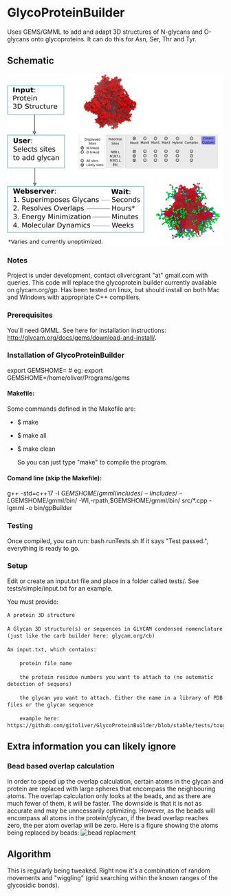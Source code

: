 # GlycoProteinBuilder
Uses GEMS/GMML to add and adapt 3D structures of N-glycans and O-glycans onto glycoproteins. It can do this for Asn, Ser, Thr and Tyr.

## Schematic
![schematic](schematic/schematic.png)

### Notes
Project is under development, contact olivercgrant "at" gmail.com with queries. 
This code will replace the glycoprotein builder currently available on glycam.org/gp.
Has been tested on linux, but should install on both Mac and Windows with appropriate C++ complilers.

### Prerequisites

You'll need GMML. See here for installation instructions: http://glycam.org/docs/gems/download-and-install/.

### Installation of GlycoProteinBuilder
export GEMSHOME=<Your Path To Gems > # eg: export GEMSHOME=/home/oliver/Programs/gems

#### Makefile:
Some commands defined in the Makefile are:
* $ make
* $ make all
* $ make clean

    So you can just type "make" to compile the program.
    
#### Comand line (skip the Makefile):
g++ -std=c++17 -I $GEMSHOME/gmml/includes/ -I includes/ -L$GEMSHOME/gmml/bin/ -Wl,-rpath,$GEMSHOME/gmml/bin/ src/*.cpp -lgmml -o bin/gpBuilder

### Testing
Once compiled, you can run:
bash runTests.sh
If it says "Test passed.", everything is ready to go.

### Setup
Edit or create an input.txt file and place in a folder called tests/. See tests/simple/input.txt for an example.

You must provide:

    A protein 3D structure

    A Glycan 3D structure(s) or sequences in GLYCAM condensed nomenclature (just like the carb builder here: glycam.org/cb)

    An input.txt, which contains:

        protein file name

        the protein residue numbers you want to attach to (no automatic detection of sequons)

        the glycan you want to attach. Either the name in a library of PDB files or the glycan sequence
    
        example here: https://github.com/gitoliver/GlycoProteinBuilder/blob/stable/tests/tough/input.txt

## Extra information you can likely ignore
### Bead based overlap calculation
In order to speed up the overlap calculation, certain atoms in the glycan and protein are replaced with large spheres that encompass the neighbouring atoms. The overlap calculation only looks at the beads, and as there are much fewer of them, it will be faster. The downside is that it is not as accurate and may be unncessarily optimizing. However, as the beads will encompass all atoms in the protein/glycan, if the bead overlap reaches zero, the per atom overlap will be zero.
Here is a figure showing the atoms being replaced by beads:
![bead replacment](schematic/beads.png)

## Algorithm
This is regularly being tweaked. Right now it's a combination of random movements and "wiggling" (grid searching within the known ranges of the glycosidic bonds).


